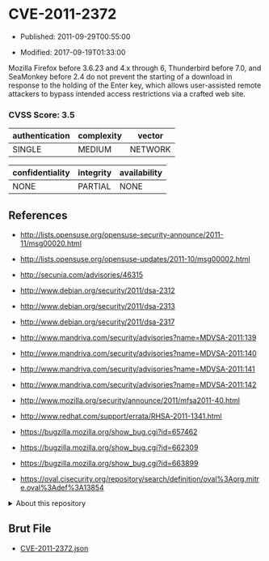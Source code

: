 # CVE-2011-2372

- Published: 2011-09-29T00:55:00

- Modified: 2017-09-19T01:33:00

Mozilla Firefox before 3.6.23 and 4.x through 6, Thunderbird before 7.0, and SeaMonkey before 2.4 do not prevent the starting of a download in response to the holding of the Enter key, which allows user-assisted remote attackers to bypass intended access restrictions via a crafted web site.

### CVSS Score: **3.5**

| authentication | complexity | vector |
| --- | --- | --- |
| SINGLE | MEDIUM | NETWORK |

| confidentiality | integrity | availability |
| --- | --- | --- |
| NONE | PARTIAL | NONE |

## References

* http://lists.opensuse.org/opensuse-security-announce/2011-11/msg00020.html

* http://lists.opensuse.org/opensuse-updates/2011-10/msg00002.html

* http://secunia.com/advisories/46315

* http://www.debian.org/security/2011/dsa-2312

* http://www.debian.org/security/2011/dsa-2313

* http://www.debian.org/security/2011/dsa-2317

* http://www.mandriva.com/security/advisories?name=MDVSA-2011:139

* http://www.mandriva.com/security/advisories?name=MDVSA-2011:140

* http://www.mandriva.com/security/advisories?name=MDVSA-2011:141

* http://www.mandriva.com/security/advisories?name=MDVSA-2011:142

* http://www.mozilla.org/security/announce/2011/mfsa2011-40.html

* http://www.redhat.com/support/errata/RHSA-2011-1341.html

* https://bugzilla.mozilla.org/show_bug.cgi?id=657462

* https://bugzilla.mozilla.org/show_bug.cgi?id=662309

* https://bugzilla.mozilla.org/show_bug.cgi?id=663899

* https://oval.cisecurity.org/repository/search/definition/oval%3Aorg.mitre.oval%3Adef%3A13854

<details>
<summary>About this repository</summary> 

  This repository is part of the project [Live Hack CVE](https://github.com/Live-Hack-CVE). Main website can be found [www.live-hack.org](https://www.live-hack.org) 
  
  Made by [Sn0wAlice](https://github.com/Sn0wAlice) for the people that care about security and need to have a feed of the latest CVEs. Hope you enjoy it, don't forget to star the repo and follow me on [Twitter](https://twitter.com/Sn0wAlice) and [Github](https://github.com/Sn0wAlice). And that is my [personnal website](https://www.alice-snow.me/)

  - [Home Page](https://github.com/Live-Hack-CVE)
  - [Framework](https://github.com/Live-Hack-CVE/cve-framework)
  - [CVE database](https://github.com/Live-Hack-CVE/full_database)
  - [Changelog](https://github.com/Live-Hack-CVE/Changelog)
</details>

## Brut File

* [CVE-2011-2372.json](https://raw.githubusercontent.com/Live-Hack-CVE/full_database/main/cves/2011/CVE-2011-2372.json)

